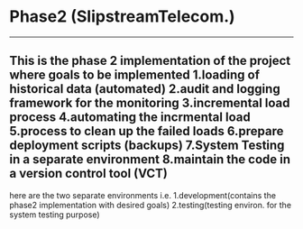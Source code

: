 # Phase2 (SlipstreamTelecom.)
---------------------------------------------------------------------------------
This is the phase 2 implementation of the project where goals to be implemented
1.loading of historical data (automated)
2.audit and logging framework for the monitoring 
3.incremental load process
4.automating the incrmental load
5.process to clean up the failed loads
6.prepare deployment scripts (backups)
7.System Testing in a separate environment
8.maintain the code in a version control tool (VCT)
----------------------------------------------------------------------------------
here are the two separate environments i.e. 
1.development(contains the phase2 implementation with desired goals)
2.testing(testing environ. for the system testing purpose)


